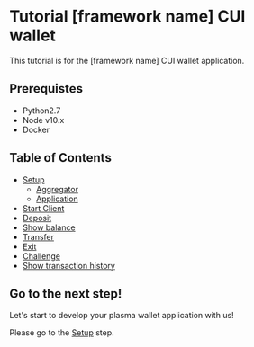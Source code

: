 # Tutorial [framework name] CUI wallet

This tutorial is for the [framework name] CUI wallet application.

## Prerequistes

- Python2.7
- Node v10.x
- Docker

## Table of Contents

- [Setup](/tutorial/setup.md)
  - [Aggregator](/tutorial/setup.md#1-aggregator)
  - [Application](/tutorial/setup.md#2-application)
- [Start Client](/tutorial/start-client.md)
- [Deposit](/tutorial/deposit.md)
- [Show balance]()
- [Transfer]()
- [Exit]()
- [Challenge]()
- [Show transaction history]()

## Go to the next step!

Let's start to develop your plasma wallet application with us!

Please go to the [Setup](/tutorial/setup.md) step.
